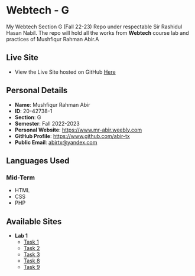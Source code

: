 # Webtech - G

My Webtech Section G (Fall 22-23) Repo under respectable Sir Rashidul Hasan Nabil. The repo will hold all the works from **Webtech** course lab and practices of Mushfiqur Rahman Abir.A

## Live Site

- View the Live Site hosted on GitHub [Here](https://abir-tx.github.io/webtech/)

## Personal Details

- **Name**: Mushfiqur Rahman Abir
- **ID**: 20-42738-1
- **Section**: G
- **Semester**: Fall 2022-2023
- **Personal Website**: https://www.mr-abir.weebly.com
- **GitHub Profile**: https://www.github.com/abir-tx
- **Public Email**: abirtx@yandex.com

## Languages Used

### Mid-Term

- HTML
- CSS
- PHP

## Available Sites

- **Lab 1**
  - [Task 1](https://abir-tx.github.io/webtech/lab1/task1/)
  - [Task 2](https://abir-tx.github.io/webtech/lab1/task2/)
  - [Task 3](https://github.com/Abir-Tx/webtech/tree/main/lab2/task1#lab-2--task-1)
  - [Task 8](https://abir-tx.github.io/webtech/lab1/task8/)
  - [Task 9](https://abir-tx.github.io/webtech/lab1/task9/)
